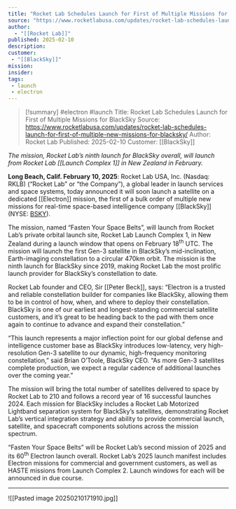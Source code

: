 ```yaml
---
title: "Rocket Lab Schedules Launch for First of Multiple Missions for BlackSky"
source: "https://www.rocketlabusa.com/updates/rocket-lab-schedules-launch-for-first-of-multiple-new-missions-for-blacksky/"
author:
  - "[[Rocket Lab]]"
published: 2025-02-10
description:
customer:
 - "[[BlackSky]]"
mission:
insider:
tags:
 - launch
 - electron
---
```


>[!summary]
> #electron #launch
>Title: Rocket Lab Schedules Launch for First of Multiple Missions for BlackSky
>Source: https://www.rocketlabusa.com/updates/rocket-lab-schedules-launch-for-first-of-multiple-new-missions-for-blacksky/
>Author: Rocket Lab
>Published: 2025-02-10
>Customer: [[BlackSky]]

*The mission, Rocket Lab’s ninth launch for BlackSky overall, will launch from Rocket Lab [[Launch Complex 1]] in New Zealand in February.*

**Long Beach, Calif. February 10, 2025**: Rocket Lab USA, Inc. (Nasdaq: RKLB) (“Rocket Lab” or “the Company”), a global leader in launch services and space systems, today announced it will soon launch a satellite on a dedicated [[Electron]] mission, the first of a bulk order of multiple new missions for real-time space-based intelligence company [[BlackSky]] (NYSE: [BSKY](https://ir.blacksky.com/)).

The mission, named “Fasten Your Space Belts”, will launch from Rocket Lab’s private orbital launch site, Rocket Lab Launch Complex 1, in New Zealand during a launch window that opens on February 18<sup>th</sup> UTC. The mission will launch the first Gen-3 satellite in BlackSky’s mid-inclination, Earth-imaging constellation to a circular 470km orbit. The mission is the ninth launch for BlackSky since 2019, making Rocket Lab the most prolific launch provider for BlackSky’s constellation to date.

Rocket Lab founder and CEO, Sir [[Peter Beck]], says: “Electron is a trusted and reliable constellation builder for companies like BlackSky, allowing them to be in control of how, when, and where to deploy their constellation. BlackSky is one of our earliest and longest-standing commercial satellite customers, and it’s great to be heading back to the pad with them once again to continue to advance and expand their constellation.”

“This launch represents a major inflection point for our global defense and intelligence customer base as BlackSky introduces low-latency, very high-resolution Gen-3 satellite to our dynamic, high-frequency monitoring constellation,” said Brian O’Toole, BlackSky CEO. “As more Gen-3 satellites complete production, we expect a regular cadence of additional launches over the coming year.”

The mission will bring the total number of satellites delivered to space by Rocket Lab to 210 and follows a record year of 16 successful launches 2024. Each mission for BlackSky includes a Rocket Lab Motorized Lightband separation system for BlackSky’s satellites, demonstrating Rocket Lab’s vertical integration strategy and ability to provide commercial launch, satellite, and spacecraft components solutions across the mission spectrum.

“Fasten Your Space Belts” will be Rocket Lab’s second mission of 2025 and its 60<sup>th</sup> Electron launch overall. Rocket Lab’s 2025 launch manifest includes Electron missions for commercial and government customers, as well as HASTE missions from Launch Complex 2. Launch windows for each will be announced in due course. 

---

![[Pasted image 20250210171910.jpg]]